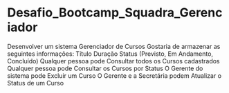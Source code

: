 # Desafio_Bootcamp_Squadra_Gerenciador

Desenvolver um sistema Gerenciador de Cursos
Gostaria de armazenar as seguintes informações:
Título
Duração
Status (Previsto, Em Andamento, Concluído)
Qualquer pessoa pode Consultar todos os Cursos cadastrados
Qualquer pessoa pode Consultar os Cursos por Status
O Gerente do sistema pode Excluir um Curso
O Gerente e a Secretária podem Atualizar o Status de um Curso

